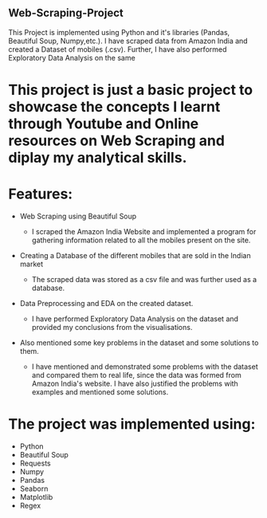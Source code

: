 ## Web-Scraping-Project
This Project is implemented using Python and it's libraries (Pandas, Beautiful Soup, Numpy,etc.). I have scraped data from Amazon India and created a Dataset of mobiles (.csv). Further, I have also performed Exploratory Data Analysis on the same

# This project is just a basic project to showcase the concepts I learnt through Youtube and Online resources on Web Scraping and diplay my analytical skills.

# Features:

* Web Scraping using Beautiful Soup

  * I scraped the Amazon India Website and implemented a program for gathering information related to all the mobiles present on the site.

* Creating a Database of the different mobiles that are sold in the Indian market

  * The scraped data was stored as a csv file and was further used as a database.

* Data Preprocessing and EDA on the created dataset.

  * I have performed Exploratory Data Analysis on the dataset and provided my conclusions from the visualisations.

* Also mentioned some key problems in the dataset and some solutions to them.

  * I have mentioned and demonstrated some problems with the dataset and compared them to real life, since the data was formed from Amazon India's website. I have also justified the problems with examples and mentioned some solutions.

# The project was implemented using:

* Python
* Beautiful Soup
* Requests
* Numpy
* Pandas
* Seaborn
* Matplotlib
* Regex
